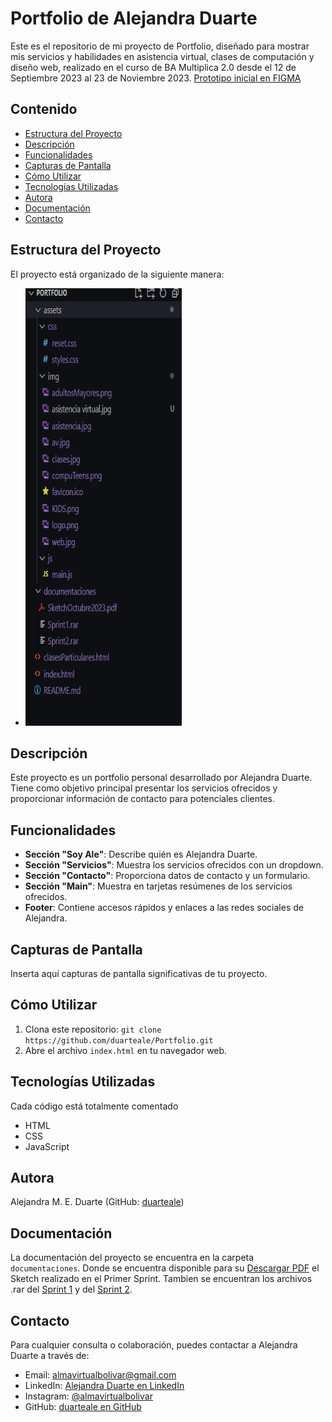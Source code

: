 # Portfolio de Alejandra Duarte

Este es el repositorio de mi proyecto de Portfolio, diseñado para mostrar mis servicios y habilidades en asistencia virtual, clases de computación y diseño web, realizado en el curso de BA Multiplica 2.0 desde el 12 de Septiembre 2023 al 23 de Noviembre 2023.
[Prototipo inicial en FIGMA]( https://www.figma.com/file/nCAVYwuiSiMVAIy7Hc6UCp/Mi-primer-sitio-BAM?type=design&node-id=0%3A1&mode=design&t=epfeVNY9xUptP7RV-1)

## Contenido

- [Estructura del Proyecto](#estructura-del-proyecto)
- [Descripción](#descripción)
- [Funcionalidades](#funcionalidades)
- [Capturas de Pantalla](#capturas-de-pantalla)
- [Cómo Utilizar](#cómo-utilizar)
- [Tecnologías Utilizadas](#tecnologías-utilizadas)
- [Autora](#autora)
- [Documentación](#documentación)
- [Contacto](#contacto)

## Estructura del Proyecto

El proyecto está organizado de la siguiente manera:
- <img src="./assets/img/estructura.PNG" alt="Estructura" width="250" height="700">

## Descripción

Este proyecto es un portfolio personal desarrollado por Alejandra Duarte. Tiene como objetivo principal presentar los servicios ofrecidos y proporcionar información de contacto para potenciales clientes.

## Funcionalidades

- **Sección "Soy Ale"**: Describe quién es Alejandra Duarte.
- **Sección "Servicios"**: Muestra los servicios ofrecidos con un dropdown.
- **Sección "Contacto"**: Proporciona datos de contacto y un formulario.
- **Sección "Main"**: Muestra en tarjetas resúmenes de los servicios ofrecidos.
- **Footer**: Contiene accesos rápidos y enlaces a las redes sociales de Alejandra.

## Capturas de Pantalla

Inserta aquí capturas de pantalla significativas de tu proyecto.

## Cómo Utilizar

1. Clona este repositorio: `git clone https://github.com/duarteale/Portfolio.git`
2. Abre el archivo `index.html` en tu navegador web.

## Tecnologías Utilizadas
Cada código está totalmente comentado

- HTML
- CSS
- JavaScript

## Autora

Alejandra M. E. Duarte (GitHub: [duarteale](https://github.com/duarteale))

## Documentación

La documentación del proyecto se encuentra en la carpeta `documentaciones`.
Donde se encuentra disponible para su [Descargar PDF](./documentaciones/SketchOctubre2023.pdf) el Sketch realizado en el Primer Sprint.
Tambien se encuentran los archivos .rar del [Sprint 1](./documentaciones/Sprint1.rar)  y del [Sprint 2](./documentaciones/Sprint2.rar).

## Contacto

Para cualquier consulta o colaboración, puedes contactar a Alejandra Duarte a través de:

- Email: [almavirtualbolivar@gmail.com](mailto:almavirtualbolivar@gmail.com)
- LinkedIn: [Alejandra Duarte en LinkedIn](https://www.linkedin.com/in/duarteale)
- Instagram: [@almavirtualbolivar](https://www.instagram.com/almavirtualbolivar)
- GitHub: [duarteale en GitHub](https://github.com/duarteale)